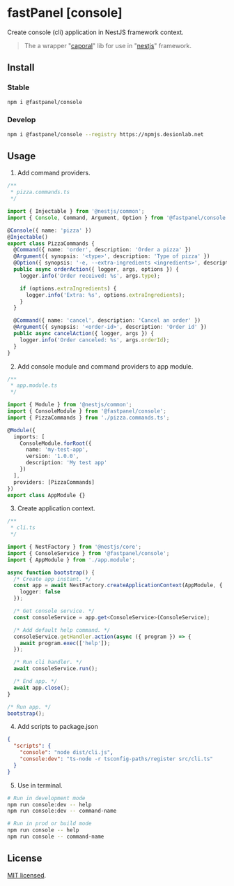 # fastPanel [console]
Create console (cli) application in NestJS framework context.

> The a wrapper "[caporal](https://caporal.io/)" lib for use in "[nestjs](https://nestjs.com/)" framework.

## Install

### Stable
```bash
npm i @fastpanel/console
```

### Develop
```bash
npm i @fastpanel/console --registry https://npmjs.desionlab.net
```

## Usage

1. Add command providers.

```typescript
/**
 * pizza.commands.ts
 */

import { Injectable } from '@nestjs/common';
import { Console, Command, Argument, Option } from '@fastpanel/console';

@Console({ name: 'pizza' })
@Injectable()
export class PizzaCommands {
  @Command({ name: 'order', description: 'Order a pizza' })
  @Argument({ synopsis: '<type>', description: 'Type of pizza' })
  @Option({ synopsis: '-e, --extra-ingredients <ingredients>', description: 'Extra ingredients' })
  public async orderAction({ logger, args, options }) {
    logger.info('Order received: %s', args.type);

    if (options.extraIngredients) {
      logger.info('Extra: %s', options.extraIngredients);
    }
  }

  @Command({ name: 'cancel', description: 'Cancel an order' })
  @Argument({ synopsis: '<order-id>', description: 'Order id' })
  public async cancelAction({ logger, args }) {
    logger.info('Order canceled: %s', args.orderId);
  }
}
```

2. Add console module and command providers to app module.

```typescript
/**
 * app.module.ts
 */

import { Module } from '@nestjs/common';
import { ConsoleModule } from '@fastpanel/console';
import { PizzaCommands } from './pizza.commands.ts';

@Module({
  imports: [
    ConsoleModule.forRoot({
      name: 'my-test-app',
      version: '1.0.0',
      description: 'My test app'
    })
  ],
  providers: [PizzaCommands]
})
export class AppModule {}
```

3. Create application context.

```typescript
/**
 * cli.ts
 */

import { NestFactory } from '@nestjs/core';
import { ConsoleService } from '@fastpanel/console';
import { AppModule } from './app.module';

async function bootstrap() {
  /* Create app instant. */
  const app = await NestFactory.createApplicationContext(AppModule, {
    logger: false
  });

  /* Get console service. */
  const consoleService = app.get<ConsoleService>(ConsoleService);

  /* Add default help command. */
  consoleService.getHandler.action(async ({ program }) => {
    await program.exec(['help']);
  });

  /* Run cli handler. */
  await consoleService.run();

  /* End app. */
  await app.close();
}

/* Run app. */
bootstrap();
```

4. Add scripts to package.json

```json
{
  "scripts": {
    "console": "node dist/cli.js",
    "console:dev": "ts-node -r tsconfig-paths/register src/cli.ts"
  }
}
```

5. Use in terminal.

```bash
# Run in development mode
npm run console:dev -- help
npm run console:dev -- command-name

# Run in prod or build mode
npm run console -- help
npm run console -- command-name
```

## License

[MIT licensed](LICENSE).
